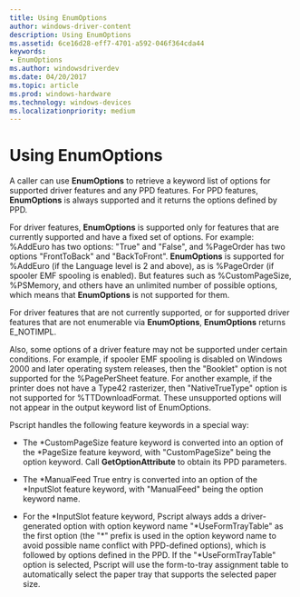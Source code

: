 ```yaml
---
title: Using EnumOptions
author: windows-driver-content
description: Using EnumOptions
ms.assetid: 6ce16d28-eff7-4701-a592-046f364cda44
keywords:
- EnumOptions
ms.author: windowsdriverdev
ms.date: 04/20/2017
ms.topic: article
ms.prod: windows-hardware
ms.technology: windows-devices
ms.localizationpriority: medium
---
```


# Using EnumOptions





A caller can use **EnumOptions** to retrieve a keyword list of options for supported driver features and any PPD features. For PPD features, **EnumOptions** is always supported and it returns the options defined by PPD.

For driver features, **EnumOptions** is supported only for features that are currently supported and have a fixed set of options. For example: %AddEuro has two options: "True" and "False", and %PageOrder has two options "FrontToBack" and "BackToFront". **EnumOptions** is supported for %AddEuro (if the Language level is 2 and above), as is %PageOrder (if spooler EMF spooling is enabled). But features such as %CustomPageSize, %PSMemory, and others have an unlimited number of possible options, which means that **EnumOptions** is not supported for them.

For driver features that are not currently supported, or for supported driver features that are not enumerable via **EnumOptions**, **EnumOptions** returns E\_NOTIMPL.

Also, some options of a driver feature may not be supported under certain conditions. For example, if spooler EMF spooling is disabled on Windows 2000 and later operating system releases, then the "Booklet" option is not supported for the %PagePerSheet feature. For another example, if the printer does not have a Type42 rasterizer, then "NativeTrueType" option is not supported for %TTDownloadFormat. These unsupported options will not appear in the output keyword list of EnumOptions.

Pscript handles the following feature keywords in a special way:

-   The \*CustomPageSize feature keyword is converted into an option of the \*PageSize feature keyword, with "CustomPageSize" being the option keyword. Call **GetOptionAttribute** to obtain its PPD parameters.

-   The \*ManualFeed True entry is converted into an option of the \*InputSlot feature keyword, with "ManualFeed" being the option keyword name.

-   For the \*InputSlot feature keyword, Pscript always adds a driver-generated option with option keyword name "\*UseFormTrayTable" as the first option (the "\*" prefix is used in the option keyword name to avoid possible name conflict with PPD-defined options), which is followed by options defined in the PPD. If the "\*UseFormTrayTable" option is selected, Pscript will use the form-to-tray assignment table to automatically select the paper tray that supports the selected paper size.

 

 




